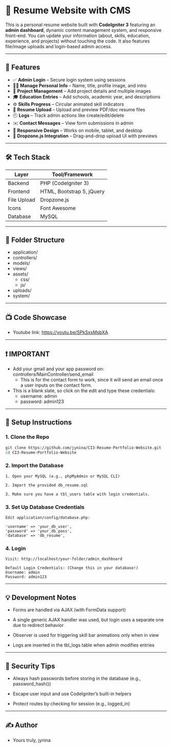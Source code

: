 
# 🧾 Resume Website with CMS

This is a personal resume website built with **CodeIgniter 3** featuring an **admin dashboard**, dynamic content management system, and responsive front-end. You can update your information (about, skills, education, experience, and projects) without touching the code. It also features file/image uploads and login-based admin access.

---

## 🌟 Features

- ✅ **Admin Login** – Secure login system using sessions  
- 🧑‍💼 **Manage Personal Info** – Name, title, profile image, and intro  
- 💼 **Project Management** – Add project details and multiple images  
- 🎓 **Education Entries** – Add schools, academic year, and descriptions  
- ⚙️ **Skills Progress** – Circular animated skill indicators  
- 📄 **Resume Upload** – Upload and preview PDF/doc resume files  
- 🕘 **Logs** – Track admin actions like create/edit/delete  
- ✉️ **Contact Messages** – View form submissions in admin  
- 📱 **Responsive Design** – Works on mobile, tablet, and desktop  
- 📂 **Dropzone.js Integration** – Drag-and-drop upload UI with previews  

---

## 🛠️ Tech Stack

| Layer        | Tool/Framework     |
|--------------|--------------------|
| Backend      | PHP (CodeIgniter 3) |
| Frontend     | HTML, Bootstrap 5, jQuery |
| File Upload  | Dropzone.js        |
| Icons        | Font Awesome       |
| Database     | MySQL              |

---

## 📁 Folder Structure
- application/
- controllers/
- models/
- views/
- assets/
	- css/
	- js/
- uploads/
- system/

---

## 📺 Code Showcase
- Youtube link: https://youtu.be/SPkSxsMsbXA

---

## ❗ IMPORTANT
- Add your gmail and your app password on: controllers/MainController/send_email
	- This is for the contact form to work, since it will send an email once a user inputs on the contact form.
- This is a blank slate, so click on the edit and type these credentials:
	- username: admin
 	- password: admin123

---

## 🚀 Setup Instructions

### 1. Clone the Repo
```bash
git clone https://github.com/jynina/CI3-Resume-Portfolio-Website.git
cd CI3-Resume-Portfolio-Website

```

### 2. Import the Database

    1. Open your MySQL (e.g., phpMyAdmin or MySQL CLI)

    2. Import the provided db_resume.sql

    3. Make sure you have a tbl_users table with login credentials.

### 3. Set Up Database Credentials

    Edit application/config/database.php:

    'username' => 'your_db_user',
    'password' => 'your_db_pass',
    'database' => 'db_resume',

### 4. Login

    Visit: http://localhost/your-folder/admin_dashboard

    Default Login Credentials: (Change this in your database!)
    Username: admin
    Password: admin123

---


## 💡 Development Notes

- Forms are handled via AJAX (with FormData support)

- A single generic AJAX handler was used, but login uses a separate one due to redirect behavior

- Observer is used for triggering skill bar animations only when in view

- Logs are inserted in the tbl_logs table when admin modifies entries

---

## 🔐 Security Tips

- Always hash passwords before storing in the database (e.g., password_hash())

- Escape user input and use CodeIgniter’s built-in helpers

- Protect routes by checking for session (e.g., logged_in)

---

## ✍️ Author

- Yours truly, jynina

